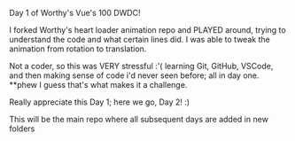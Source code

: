 Day 1 of Worthy's Vue's 100 DWDC!

I forked Worthy's heart loader animation repo and PLAYED around, trying to understand the code and what certain lines did.
I was able to tweak the animation from rotation to translation.

Not a coder, so this was VERY stressful :'(  learning Git, GitHub, VSCode, and then making sense of code i'd never seen before; all in day one. **phew
I guess that's what makes it a challenge.

Really appreciate this Day 1; here we go, Day 2! :)

This will be the main repo where all subsequent days are added in new folders
